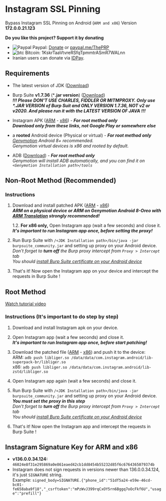 # Instagram SSL Pinning
Bypass Instagram SSL Pinning on Android (`ARM and x86`) Version **172.0.0.21.123** 

**Do you like this project? Support it by donating**

- ![Paypal](https://raw.githubusercontent.com/reek/anti-adblock-killer/gh-pages/images/paypal.png) Paypal: [Donate](https://www.paypal.com/donate?hosted_button_id=CR7EJC69TZ8AQ) or [paypal.me/ThePRP](https://paypal.me/ThePRP)
- ![btc](https://raw.githubusercontent.com/reek/anti-adblock-killer/gh-pages/images/bitcoin.png) Bitcoin: 1KskrTaaVtvreRSfqTpmmtrASmR7WALnn
- Iranian users can donate via [IDPay](https://idpay.ir/itsmoji). 

## Requirements

* The latest version of JDK ([Download](https://www.oracle.com/technetwork/java/javase/downloads/jdk11-downloads-5066655.html))

* Burp Suite **v1.7.36** (***.jar version**) ([Download](https://portswigger.net/burp/releases/download?product=community&version=1.7.36&type=Jar))   
  ***!!! Please DON'T USE CHARLES, FIDDLER OR MITMPROXY. Only use \*.JAR VERSION of Burp Suit and ONLY VERSION 1.7.36, NOT v2 or v2020. And please run it with the LATEST VERSION OF JAVA !!!***  
  
* Instagram APK ([ARM](https://www.apkmirror.com/apk/instagram/instagram-instagram/instagram-instagram-172-0-0-21-123-release/instagram-172-0-0-21-123-7-android-apk-download/) - [x86](https://www.apkmirror.com/apk/instagram/instagram-instagram/instagram-instagram-172-0-0-21-123-release/instagram-172-0-0-21-123-13-android-apk-download/)) - ***For root method only***  
  ***Download only from these links, not Google Play or somewhere else***  
  
* a **rooted** Android device (Physical or virtual) - ***For root method only***  
   *[Genymotion](https://www.genymotion.com/) Android 8+ recommended.*  
   *Genymotion virtual devices is x86 and rooted by default.*  
   
* ADB ([Download](https://developer.android.com/studio/releases/platform-tools.html)) - ***For root method only***  
    *Genymotion will install ADB automatically, and you can find it on `<Genymotion Installation path>/tools`*
  
## Non-Root Method (Recommended)

### Instructions

1. Download and install patched APK ([ARM](https://github.com/itsMoji/Instagram_SSL_Pinning/tree/master/non-root/arm) - [x86](https://github.com/itsMoji/Instagram_SSL_Pinning/tree/master/non-root/x86))  
    ***ARM on a physical device or ARM on Genymotion Android 8-Oreo with [ARM Translation](https://mega.nz/#F!JhcFwKpC!yfhfeUzvIZoSdBgfdZ9Ygg) strongly recommended!***

    1.2. **For x86 only,** Open Instagram app (wait a few seconds) and close it.  
           ***It's important to run Instagram app once, before setting the proxy!***  

2. Run Burp Suite with `/<JDK Installation path>/bin/java -jar burpsuite_community.jar` and setting up proxy on your Android device.  
    *Don't forget to **turn off** the Burp proxy intercept from `Proxy > Intercept` tab*  
    *You should [install Burp Suite certificate on your Android device](https://distributedcompute.com/2017/12/12/tech-note-installing-burp-certificate-on-android/)* 

3. That's it! Now open the Instagram app on your device and intercept the requests in Burp Suite !  

## Root Method

[Watch tutorial video](https://youtu.be/gmYzlpy2Ii4) 

### Instructions (**It's important to do step by step**) 

1. Download and install Instagram apk on your device.  

2. Open Instagram app (wait a few seconds) and close it.  
  ***It's important to run Instagram app once, before start patching!***  
  
3. Download the patched file ([ARM](https://github.com/itsMoji/Instagram_SSL_Pinning/tree/master/arm) - [x86](https://github.com/itsMoji/Instagram_SSL_Pinning/tree/master/x86)) and push it to the device:  
  ARM: `adb push libliger.so /data/data/com.instagram.android/lib-superpack-br/libliger.so`  
  x86: `adb push libliger.so /data/data/com.instagram.android/lib-zstd/libliger.so`  
  
4. Open Instagram app again (wait a few seconds) and close it.  
  
5. Run Burp Suite with `/<JDK Installation path>/bin/java -jar burpsuite_community.jar` and setting up proxy on your Android device.  
    ***You must set the proxy in this step***  
    *Don't forget to **turn off** the Burp proxy intercept from `Proxy > Intercept` tab*  
    *You should [install Burp Suite certificate on your Android device](https://distributedcompute.com/2017/12/12/tech-note-installing-burp-certificate-on-android/)* 
    
6. That's it! Now open the Instagram app and intercept the requests in Burp Suite !

## Instagram Signature Key for ARM and x86

* **v136.0.0.34.124:** `46024e8f31e295869a0e861eaed42cb1dd8454b55232d85f6c6764365079374b`  
* Instagram does not sign requests in versions newer than 136.0.0.34.124, it's just `SIGNATURE` string.  
    Example: `signed_body=SIGNATURE.{"phone_id":"51df5a24-e59e-46cd-bc01-fe658aba9f18","_csrftoken":"mPzWvJ399rqCxOY5rn6Bggq7oOcFkf6U","usage":"prefill"}`